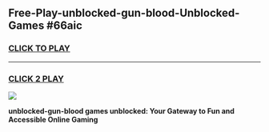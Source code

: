 
## Free-Play-unblocked-gun-blood-Unblocked-Games #66aic
<h3>
<a href="https://news.freeplayer.one?title=unblocked-gun-blood&ref=8M">CLICK TO PLAY</a></h3>
<hr>

<h3>
<a href="https://news.freeplayer.one?title=unblocked-gun-blood&ref=8M">CLICK 2 PLAY</a>
  
</h3>

<a href="https://news.freeplayer.one?title=unblocked-gun-blood&ref=8M"><img src="https://clearcache.store/games.png"></a>


**unblocked-gun-blood games unblocked: Your Gateway to Fun and Accessible Online Gaming**
